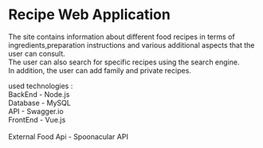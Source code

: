 # Recipe Web Application

The site contains information about different food recipes in terms of ingredients,preparation instructions and various additional aspects that the user can consult.<br />
The user can also search for specific recipes using the search engine. <br />
In addition, the user can add family and private recipes. <br />

used technologies : <br />
BackEnd - Node.js <br />
Database - MySQL <br />
API - Swagger.io <br />
FrontEnd - Vue.js <br />
<br />
External Food Api - Spoonacular API

